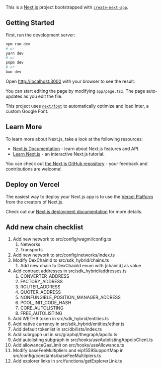 This is a [Next.js](https://nextjs.org/) project bootstrapped with [`create-next-app`](https://github.com/vercel/next.js/tree/canary/packages/create-next-app).

## 

## Getting Started

First, run the development server:

```bash
npm run dev
# or
yarn dev
# or
pnpm dev
# or
bun dev
```

Open [http://localhost:3000](http://localhost:3000) with your browser to see the result.

You can start editing the page by modifying `app/page.tsx`. The page auto-updates as you edit the file.

This project uses [`next/font`](https://nextjs.org/docs/basic-features/font-optimization) to automatically optimize and load Inter, a custom Google Font.

## Learn More

To learn more about Next.js, take a look at the following resources:

- [Next.js Documentation](https://nextjs.org/docs) - learn about Next.js features and API.
- [Learn Next.js](https://nextjs.org/learn) - an interactive Next.js tutorial.

You can check out [the Next.js GitHub repository](https://github.com/vercel/next.js/) - your feedback and contributions are welcome!

## Deploy on Vercel

The easiest way to deploy your Next.js app is to use the [Vercel Platform](https://vercel.com/new?utm_medium=default-template&filter=next.js&utm_source=create-next-app&utm_campaign=create-next-app-readme) from the creators of Next.js.

Check out our [Next.js deployment documentation](https://nextjs.org/docs/deployment) for more details.

## Add new chain checklist

1. Add new network to src/config/wagmi/config.ts 
   1. Networks
   2. Transports
2. Add new network to src/config/networks/index.ts
3. Modify DexChainId to src/sdk_hybrid/chains.ts
   1. Add new chain to DexChainId enum with [chainId] as value
4. Add contract addresses in src/sdk_hybrid/addresses.ts
   1. CONVERTER_ADDRESS
   2. FACTORY_ADDRESS
   3. ROUTER_ADDRESS
   4. QUOTER_ADDRESS
   5. NONFUNGIBLE_POSITION_MANAGER_ADDRESS
   6. POOL_INIT_CODE_HASH
   7. CORE_AUTOLISTING
   8. FREE_AUTOLISTING
5. Add WETH9 token in src/sdk_hybrid/entities.ts
6. Add native currency in src/sdk_hybrid/entities/ether.ts
7. Add default tokenlist in src/db/lists/index.ts
8. Add subrgaph url in src/graphql/thegraph/apollo.ts
9. Add autolisting subgraph in src/hooks/useAutolistingAppoloClient.ts
10. Add allowanceGasLimit on src/hooks/useAllowance.ts
11. Modify baseFeeMultipliers and eip1559SupportMap in src/config/constants/baseFeeMultilpiers.ts
12. Add explorer links in src/functions/getExplorerLink.ts
